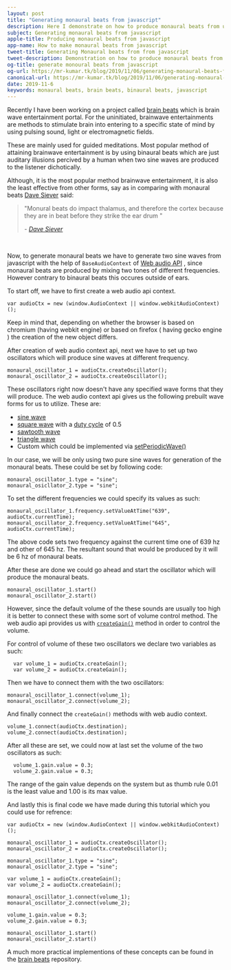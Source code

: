 ```yaml
---
layout: post
title: "Generating monaural beats from javascript"
description: Here I demonstrate on how to produce monaural beats from use of javascript.
subject: Generating monaural beats from javascript
apple-title: Producing monaural beats from javascript
app-name: How to make monaural beats from javascript
tweet-title: Generating Monaural beats from from javascript
tweet-description: Demonstration on how to produce monaural beats from javascript.
og-title: generate monoural beats from javascript
og-url: https://mr-kumar.tk/blog/2019/11/06/generating-monaural-beats-from-javascript
canonical-url: https://mr-kumar.tk/blog/2019/11/06/generating-monaural-beats-from-javascript
date: 2019-11-6
keywords: monaural beats, brain beats, binaural beats, javascript
---
```


Recently I have been working on a project called [brain beats](https://brain-beats.netlify.com) which is brain wave entertainment portal. For the uninitiated, brainwave entertainments are methods to stimulate brain into entering to a specific state of mind by using pulsing sound, light or electromagnetic fields.

These are mainly used for guided meditations. Most popular method of attaining brainwave entertainment is by using binaural beats which are just auditary illusions percived by a human when two sine waves are produced to the listener dichotically.

Although, it is the most popular method brainwave entertainment, it is also the least effective from other forms, say as in comparing with monaural beats [Dave Siever](https://mindalive.com/pages/about-dave-siever) said:

<blockquote>
	<p>"Monural beats do impact thalamus, and therefore the cortex because they are in beat before they strike the ear drum "</p>
	<cite> - <a href="https://mindalive.com/pages/about-dave-siever">Dave Siever</a></cite>
</blockquote>
<br>

Now, to generate monaural beats we have to generate two sine waves from javascript with the help of `BaseAudioContext` of [Web audio API](https://developer.mozilla.org/en-US/docs/Web/API/Web_Audio_API) , since monaural beats are produced by mixing two tones of different frequencies. However contrary to binaural beats this occures outside of ears.

To start off, we have to first create a web audio api context.

```
var audioCtx = new (window.AudioContext || window.webkitAudioContext)();
```

Keep in mind that, depending on whether the browser is based on chromium (having webkit engine) or based on firefox ( having gecko engine ) the creation of the new object differs.

After creation of web audio context api, next we have to set up two oscillators which will produce sine waves at different frequency.

```
monaural_oscillator_1 = audioCtx.createOscillator();
monaural_oscillator_2 = audioCtx.createOscillator();
```

These oscillators right now doesn't have any specified wave forms that they will produce. The web audio context api gives us the following prebuilt wave forms for us to utilize. These are:

* [sine wave](https://en.wikipedia.org/wiki/sine%20wave)
* [square wave](https://en.wikipedia.org/wiki/square%20wave) with a [duty cycle](https://en.wikipedia.org/wiki/duty%20cycle) of 0.5
* [sawtooth wave](https://en.wikipedia.org/wiki/sawtooth%20wave)
* [triangle wave](https://en.wikipedia.org/wiki/triangle%20wave)
* Custom which could be implemented via [setPeriodicWave()](https://developer.mozilla.org/en-US/docs/Web/API/OscillatorNode/setPeriodicWave)

In our case, we will be only using two pure sine waves for generation of the monaural beats. These could be set by following code:

```
monaural_oscillator_1.type = "sine";
monaural_osicllator_2.type = "sine";
```

To set the different frequencies we could specify its values as such:

```
monaural_oscillator_1.frequency.setValueAtTime("639", audioCtx.currentTime);
monaural_oscillator_2.frequency.setValueAtTime("645", audioCtx.currentTime);
```

The above code sets two frequency against the current time one of 639 hz and other of 645 hz. The resultant sound that would be produced by it will be 6 hz of monaural beats.

After these are done we could go ahead and start the oscillator which will produce the monaural beats.

```
monaural_oscillator_1.start()
monaural_oscillator_2.start()
```

However, since the default volume of the these sounds are usually too high it is better to connect these with some sort of volume control method. The web audio api provides us with [`createGain()`](https://developer.mozilla.org/en-US/docs/Web/API/BaseAudioContext/createGain) method in order to control the volume.

For control of volume of these two oscillators we declare two variables as such:

```
  var volume_1 = audioCtx.createGain();
  var volume_2 = audioCtx.createGain();
```

Then we have to connect them with the two oscillators:

```
monaural_oscillator_1.connect(volume_1);
monaural_oscillator_2.connect(volume_2);
```
 And finally connect the `createGain()` methods with web audio context.
 
 ```
 volume_1.connect(audioCtx.destination);
 volume_2.connect(audioCtx.destination);
````

After all these are set, we could now at last set the volume of the two oscillators as such:

```
  volume_1.gain.value = 0.3;
  volume_2.gain.value = 0.3;
```

The range of the gain value depends on the system but as thumb rule 0.01 is the least value and 1.00 is its max value.

And lastly this is final code we have made during this tutorial which you could use for refrence:

```
var audioCtx = new (window.AudioContext || window.webkitAudioContext)();

monaural_oscillator_1 = audioCtx.createOscillator();
monaural_oscillator_2 = audioCtx.createOscillator();

monaural_oscillator_1.type = "sine";
monaural_osicllator_2.type = "sine";

var volume_1 = audioCtx.createGain();
var volume_2 = audioCtx.createGain();

monaural_oscillator_1.connect(volume_1);
monaural_oscillator_2.connect(volume_2);

volume_1.gain.value = 0.3;
volume_2.gain.value = 0.3;

monaural_oscillator_1.start()
monaural_oscillator_2.start()

```

A much more practical implementions of these concepts can be found in the [brain beats](https://github.com/Mr-Kumar-Abhishek/brain-beats/) repository.
